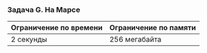 

### Задача G. На Марсе

| Ограничение по времени      | Ограничение по памяти         |
|:----------------------------|:------------------------------|
|2 секунды|256 мегабайта|















